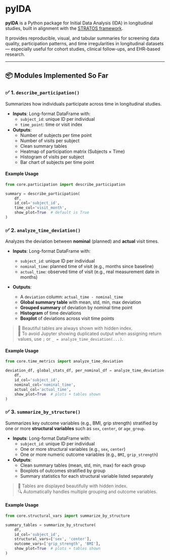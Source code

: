 # pyIDA

**pyIDA** is a Python package for Initial Data Analysis (IDA) in longitudinal studies, built in alignment with the [STRATOS framework](http://stratos-initiative.org).

It provides reproducible, visual, and tabular summaries for screening data quality, participation patterns, and time irregularities in longitudinal datasets — especially useful for cohort studies, clinical follow-ups, and EHR-based research.

---

## 📦 Modules Implemented So Far

### ✅ 1. `describe_participation()`

Summarizes how individuals participate across time in longitudinal studies.

- **Inputs**: Long-format DataFrame with:
  - `subject_id`: unique ID per individual
  - `time_point`: time or visit index
- **Outputs**:
  - Number of subjects per time point
  - Number of visits per subject
  - Clean summary tables
  - Heatmap of participation matrix (Subjects × Time)
  - Histogram of visits per subject
  - Bar chart of subjects per time point

#### Example Usage

```python
from core.participation import describe_participation

summary = describe_participation(
    df,
    id_col='subject_id',
    time_col='visit_month',
    show_plot=True  # default is True
)
```

### ✅ 2. `analyze_time_deviation()`

Analyzes the deviation between **nominal** (planned) and **actual** visit times.

- **Inputs**: Long-format DataFrame with:
  - `subject_id`: unique ID per individual
  - `nominal_time`: planned time of visit (e.g., months since baseline)
  - `actual_time`: observed time of visit (e.g., real measurement date in months)

- **Outputs**:
  - A `deviation` column: `actual_time - nominal_time`
  - **Global summary table** with mean, std, min, max deviation
  - **Grouped summary** of deviation by nominal time point
  - **Histogram** of time deviations
  - **Boxplot** of deviations across visit time points

> 🧼 Beautiful tables are always shown with hidden index.  
> 🧪 To avoid Jupyter showing duplicated output when assigning return values, use `;` or `_ = analyze_time_deviation(...)`.

#### Example Usage

```python
from core.time_metrics import analyze_time_deviation

deviation_df, global_stats_df, per_nominal_df = analyze_time_deviation(
    df,
    id_col='subject_id',
    nominal_col='nominal_time',
    actual_col='actual_time',
    show_plot=True  # plots + tables shown
)
```

### ✅ 3. `summarize_by_structure()`

Summarizes key outcome variables (e.g., BMI, grip strength) stratified by one or more **structural variables** such as `sex`, `center`, or `age_group`.

- **Inputs**: Long-format DataFrame with:
  - `subject_id`: unique ID per individual
  - One or more structural variables (e.g., `sex`, `center`)
  - One or more numeric outcome variables (e.g., `BMI`, `grip_strength`)
- **Outputs**:
  - Clean summary tables (mean, std, min, max) for each group
  - Boxplots of outcomes stratified by group
  - Summary statistics for each structural variable listed separately

> 🧼 Tables are displayed beautifully with hidden index.  
> 🔍 Automatically handles multiple grouping and outcome variables.

#### Example Usage

```python
from core.structural_vars import summarize_by_structure

summary_tables = summarize_by_structure(
    df,
    id_col='subject_id',
    structural_vars=['sex', 'center'],
    outcome_vars=['grip_strength', 'BMI'],
    show_plot=True  # plots + tables shown
)
```
